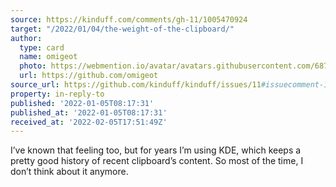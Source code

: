 ```yaml
---
source: https://kinduff.com/comments/gh-11/1005470924
target: "/2022/01/04/the-weight-of-the-clipboard/"
author:
  type: card
  name: omigeot
  photo: https://webmention.io/avatar/avatars.githubusercontent.com/68747844f007496eb5e6458af4e02247d38a8ee4ffc7b1b397bae5b00586c884.jpg
  url: https://github.com/omigeot
source_url: https://github.com/kinduff/kinduff/issues/11#issuecomment-1005470924
property: in-reply-to
published: '2022-01-05T08:17:31'
published_at: '2022-01-05T08:17:31'
received_at: '2022-02-05T17:51:49Z'
---
```


I’ve known that feeling too, but for years I’m using KDE, which keeps a pretty good history of recent clipboard’s content. So most of the time, I don’t think about it anymore.